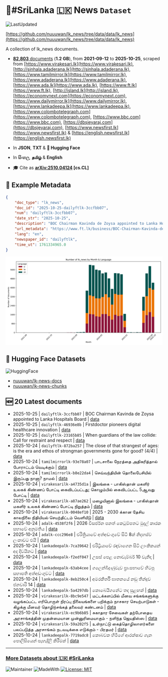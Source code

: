 # 📄#SriLanka 🇱🇰 News `Dataset`

![LastUpdated](https://img.shields.io/badge/last_updated-2025--10--25_01:15:18-green)

[https://github.com/nuuuwan/lk_news/tree/data/data/lk_news](https://github.com/nuuuwan/lk_news/tree/data/data/lk_news)

A collection of lk_news documents.

- [**82,803** documents](https://github.com/nuuuwan/lk_news/tree/data/data/lk_news) (**1.2 GB**), from **2021-09-12** to **2025-10-25**, scraped from [https://www.virakesari.lk](https://www.virakesari.lk), [http://sinhala.adaderana.lk](http://sinhala.adaderana.lk), [https://www.tamilmirror.lk](https://www.tamilmirror.lk), [https://www.adaderana.lk](https://www.adaderana.lk), [https://www.ada.lk](https://www.ada.lk), [https://www.ft.lk](https://www.ft.lk), [http://island.lk](http://island.lk), [https://economynext.com](https://economynext.com), [https://www.dailymirror.lk](https://www.dailymirror.lk), [https://www.lankadeepa.lk](https://www.lankadeepa.lk), [https://www.colombotelegraph.com](https://www.colombotelegraph.com), [https://www.bbc.com](https://www.bbc.com), [https://dbsjeyaraj.com](https://dbsjeyaraj.com), [https://www.newsfirst.lk](https://www.newsfirst.lk) & [https://english.newsfirst.lk](https://english.newsfirst.lk)

- In **JSON**, **TXT** & **🤗 Hugging Face**

- In **සිංහල**, **தமிழ்** & **English**

- 🎓 Cite as **[arXiv:2510.04124](https://arxiv.org/abs/2510.04124) [cs.CL]**

## 📝 Example Metadata

```json
{
    "doc_type": "lk_news",
    "doc_id": "2025-10-25-dailyftlk-3ccfbb07",
    "num": "dailyftlk-3ccfbb07",
    "date_str": "2025-10-25",
    "description": "BOC Chairman Kavinda de Zoysa appointed to Lanka Hospitals Board",
    "url_metadata": "https://www.ft.lk/business/BOC-Chairman-Kavinda-de-Zoysa-appointed-to-Lanka-Hospitals-Board/34-783435",
    "lang": "en",
    "newspaper_id": "dailyftlk",
    "time_ut": 1761334965.0
}
```

![Chart](https://raw.githubusercontent.com/nuuuwan/lk_news/refs/heads/data/data/lk_news/docs_by_month_and_lang.png)

## 🤗 Hugging Face Datasets

![HuggingFace](https://img.shields.io/badge/-HuggingFace-FDEE21?style=for-the-badge&logo=HuggingFace)

- [nuuuwan/lk-news-docs](https://huggingface.co/datasets/nuuuwan/lk-news-docs)
- [nuuuwan/lk-news-chunks](https://huggingface.co/datasets/nuuuwan/lk-news-chunks)

## 🆕 20 Latest documents

- 2025-10-25 | `dailyftlk-3ccfbb07` | BOC Chairman Kavinda de Zoysa appointed to Lanka Hospitals Board | [data](https://github.com/nuuuwan/lk_news/tree/data/data/lk_news/2020s/2025/2025-10-25-dailyftlk-3ccfbb07)
- 2025-10-25 | `dailyftlk-46936e8b` | Firstdoctor pioneers  digital healthcare innovation | [data](https://github.com/nuuuwan/lk_news/tree/data/data/lk_news/2020s/2025/2025-10-25-dailyftlk-46936e8b)
- 2025-10-25 | `dailyftlk-23165b85` | When guardians of the law collide: Call for restraint and respect | [data](https://github.com/nuuuwan/lk_news/tree/data/data/lk_news/2020s/2025/2025-10-25-dailyftlk-23165b85)
- 2025-10-24 | `dailyftlk-872ba257` | The close of that strangest of ages:  is the era and ethos of strongman  governments gone for good? (4/4) | [data](https://github.com/nuuuwan/lk_news/tree/data/data/lk_news/2020s/2025/2025-10-24-dailyftlk-872ba257)
- 2025-10-24 | `tamilmirrorlk-93e78a07` | பாடசாலை நேரத்தை அதிகரித்தால் போராட்டம் வெடிக்கும் | [data](https://github.com/nuuuwan/lk_news/tree/data/data/lk_news/2020s/2025/2025-10-24-tamilmirrorlk-93e78a07)
- 2025-10-24 | `tamilmirrorlk-b8e22da4` | செவ்வந்தியின் தொலைபேசியில் இருப்பது நானா? நாமல் | [data](https://github.com/nuuuwan/lk_news/tree/data/data/lk_news/2020s/2025/2025-10-24-tamilmirrorlk-b8e22da4)
- 2025-10-24 | `virakesarilk-a4735d1a` | இலங்கை - பாகிஸ்தான் மகளிர் உலகக் கிண்ணப் போட்டி கைவிடப்பட்டது; கொழும்பில் கைவிடப்பட்ட 5ஆவது போட்டி | [data](https://github.com/nuuuwan/lk_news/tree/data/data/lk_news/2020s/2025/2025-10-24-virakesarilk-a4735d1a)
- 2025-10-24 | `virakesarilk-a87ae262` | மழையினால் இலங்கை - பாகிஸ்தான் மகளிர் உலகக் கிண்ணப் போட்டி நிறுத்தம் | [data](https://github.com/nuuuwan/lk_news/tree/data/data/lk_news/2020s/2025/2025-10-24-virakesarilk-a87ae262)
- 2025-10-24 | `virakesarilk-0048ef10` | 2025 - 2030 க்கான தேசிய காலநிலை நிதியியல் செயற்திட்டம் வெளியீடு | [data](https://github.com/nuuuwan/lk_news/tree/data/data/lk_news/2020s/2025/2025-10-24-virakesarilk-0048ef10)
- 2025-10-24 | `adalk-4538f2f6` | 2026 විසර්ජන පනත් කෙටුම්පතට මුදල් කාරක සභාවේ අනුමතිය | [data](https://github.com/nuuuwan/lk_news/tree/data/data/lk_news/2020s/2025/2025-10-24-adalk-4538f2f6)
- 2025-10-24 | `adalk-ccc296e8` | එරිත්‍රියාවේ අත්අඩංගුවේ සිටි 8ක් නිදහස්ව ලංකාවට එයි | [data](https://github.com/nuuuwan/lk_news/tree/data/data/lk_news/2020s/2025/2025-10-24-adalk-ccc296e8)
- 2025-10-24 | `lankadeepalk-7ca39642` | එරිට්‍රියාවේ රඳවාගෙන සිටි ලාංකිකයන් අද දිවයිනට | [data](https://github.com/nuuuwan/lk_news/tree/data/data/lk_news/2020s/2025/2025-10-24-lankadeepalk-7ca39642)
- 2025-10-24 | `lankadeepalk-f2edf047` | උසස් පෙළ නොවැම්බර් 10 වැනිදා | [data](https://github.com/nuuuwan/lk_news/tree/data/data/lk_news/2020s/2025/2025-10-24-lankadeepalk-f2edf047)
- 2025-10-24 | `lankadeepalk-63ab4cee` | ගලෙන්බිදුණුවැව ප්‍රා.සභාවේ හිටපු සභාපති අත්අඩංගුවට | [data](https://github.com/nuuuwan/lk_news/tree/data/data/lk_news/2020s/2025/2025-10-24-lankadeepalk-63ab4cee)
- 2025-10-24 | `lankadeepalk-8eb250c4` | අමරකීර්ති ඝාතනයේ නඩු තීන්දුව ජනවාරි 14 | [data](https://github.com/nuuuwan/lk_news/tree/data/data/lk_news/2020s/2025/2025-10-24-lankadeepalk-8eb250c4)
- 2025-10-24 | `lankadeepalk-5a4297db` | කොබෙයිගනේට තද සුළඟක් | [data](https://github.com/nuuuwan/lk_news/tree/data/data/lk_news/2020s/2025/2025-10-24-lankadeepalk-5a4297db)
- 2025-10-24 | `virakesarilk-8bc9e547` | மட்டக்களப்பில் மீனவ சங்கங்களுக்கு வழங்கப்பட்ட எரிபொருள் நிரப்பு நிலையங்களை பறிக்கும் நாசகார செயற்பாடுகள் - கிழக்கு மீனவர் தொழிற்சங்கத் தலைவர் கண்டனம் | [data](https://github.com/nuuuwan/lk_news/tree/data/data/lk_news/2020s/2025/2025-10-24-virakesarilk-8bc9e547)
- 2025-10-24 | `virakesarilk-ec9b6b85` | சுகாதார சேவைகள் தற்போதைய அரசாங்கத்தின் முதன்மையான முன்னுரிமையாகும் - நளிந்த ஜெயதிஸ்ஸ | [data](https://github.com/nuuuwan/lk_news/tree/data/data/lk_news/2020s/2025/2025-10-24-virakesarilk-ec9b6b85)
- 2025-10-24 | `virakesarilk-59a202f5` | உள்நாட்டு கைத்தொழிலாளர்களை பலப்படுத்த அரசாங்கம் நடவடிக்கை எடுக்கும் - பிரதமர் | [data](https://github.com/nuuuwan/lk_news/tree/data/data/lk_news/2020s/2025/2025-10-24-virakesarilk-59a202f5)
- 2025-10-24 | `lankadeepalk-7719adc8` | කොබවක හිමිගේ ආරක්ෂාව ගැන පොලිසියෙන් පැහැදිලි කිරීමක් | [data](https://github.com/nuuuwan/lk_news/tree/data/data/lk_news/2020s/2025/2025-10-24-lankadeepalk-7719adc8)

---

### [More Datasets about 🇱🇰 #SriLanka](https://github.com/nuuuwan/lk_datasets)

![Maintainer](https://img.shields.io/badge/maintainer-nuuuwan-red)
![MadeWith](https://img.shields.io/badge/made_with-python-blue)
[![License: MIT](https://img.shields.io/badge/License-MIT-yellow.svg)](https://opensource.org/licenses/MIT)

